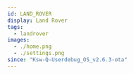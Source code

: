 ```yaml
---
id: LAND_ROVER
display: Land Rover
tags:
  - landrover
images:
  - ./home.png
  - ./settings.png
since: "Ksw-Q-Userdebug_OS_v2.6.3-ota"
---
```

